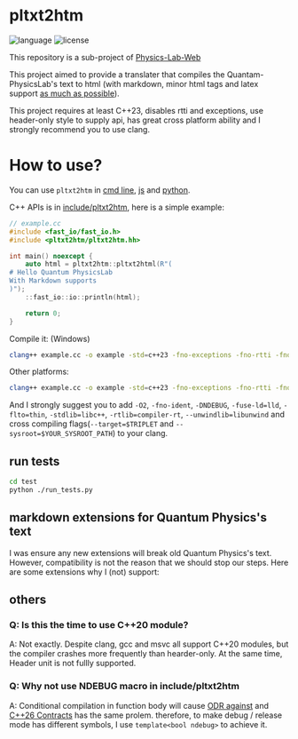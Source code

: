 # pltxt2htm

![language](https://img.shields.io/badge/language-C++23-blue.svg)
![license](https://img.shields.io/badge/License-GPL-green.svg)

This repository is a sub-project of [Physics-Lab-Web](https://github.com/wsxiaolin/physics-lab-web)

This project aimed to provide a translater that compiles the Quantam-PhysicsLab's text to html (with markdown, minor html tags and latex support [as much as possible](#markdown-extensions-for-quantum-physicss-text)).

This project requires at least C++23, disables rtti and exceptions, use header-only style to supply api, has great cross platform ability and I strongly recommend you to use clang.

# How to use?
You can use `pltxt2htm` in [cmd line](cmd/README.md), [js](js/README.md) and [python]().

C++ APIs is in [include/pltxt2htm](include/pltxt2htm/), here is a simple example:
```cpp
// example.cc
#include <fast_io/fast_io.h>
#include <pltxt2htm/pltxt2htm.hh>

int main() noexcept {
    auto html = pltxt2htm::pltxt2html(R"(
# Hello Quantum PhysicsLab
With Markdown supports
)");
    ::fast_io::io::println(html);

    return 0;
}
```

Compile it: (Windows)
```sh
clang++ example.cc -o example -std=c++23 -fno-exceptions -fno-rtti -fno-unwind-tables -fno-asynchronous-unwind-tables -I include -lntdll
```

Other platforms:
```sh
clang++ example.cc -o example -std=c++23 -fno-exceptions -fno-rtti -fno-unwind-tables -fno-asynchronous-unwind-tables -I include
```

And I strongly suggest you to add `-O2`, `-fno-ident`, `-DNDEBUG`, `-fuse-ld=lld`, `-flto=thin`, `-stdlib=libc++`, `-rtlib=compiler-rt`, `--unwindlib=libunwind` and cross compiling flags(`--target=$TRIPLET` and `--sysroot=$YOUR_SYSROOT_PATH`) to your clang.

## run tests
```sh
cd test
python ./run_tests.py
```

## markdown extensions for Quantum Physics's text
I was ensure any new extensions will break old Quantum Physics's text. However, compatibility is not the reason that we should stop our steps. Here are some extensions why I (not) support:

<!-- 1. Atx style headers must be at the beginning of a line
2. Setext style headers are not supported
3. It is not necessary to add 2 spaces before entering the carriage to be considered a line break
4. Indented code blocks are not supported -->

## others

### Q: Is this the time to use C++20 module?
A: Not exactly. Despite clang, gcc and msvc all support C++20 modules, but the compiler crashes more frequently than hearder-only. At the same time, Header unit is not fullly supported.

### Q: Why not use NDEBUG macro in include/pltxt2htm
A: Conditional compilation in function body will cause [ODR against](https://en.cppreference.com/w/cpp/language/definition) and [C++26 Contracts](https://en.cppreference.com/w/cpp/language/contracts) has the same prolem. therefore, to make debug / release mode has different symbols, I use `template<bool ndebug>` to achieve it.
